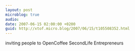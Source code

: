 ```yaml
---
layout: post
microblog: true
audio: 
date: 2007-06-15 02:00:00 +0200
guid: http://xtof.micro.blog/2007/06/15/t105508352.html
---
```

inviting people to OpenCoffee SecondLife Entrepreneurs
